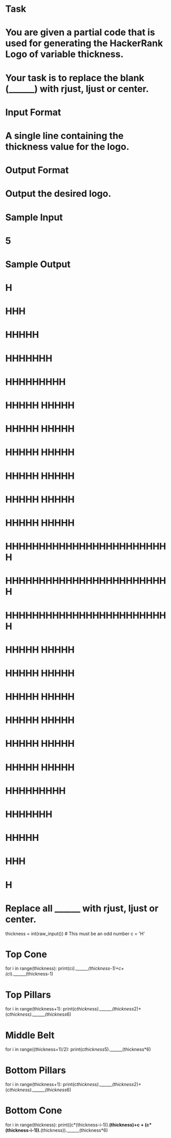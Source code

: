 # Task
# You are given a partial code that is used for generating the HackerRank Logo of variable thickness.
# Your task is to replace the blank (______) with rjust, ljust or center.

# Input Format
# A single line containing the thickness value for the logo.

# Output Format
# Output the desired logo.

# Sample Input
# 5

# Sample Output

#     H
#    HHH
#   HHHHH
#  HHHHHHH
# HHHHHHHHH
#   HHHHH               HHHHH
#   HHHHH               HHHHH
#   HHHHH               HHHHH
#   HHHHH               HHHHH
#   HHHHH               HHHHH
#   HHHHH               HHHHH
#   HHHHHHHHHHHHHHHHHHHHHHHHH
#   HHHHHHHHHHHHHHHHHHHHHHHHH
#   HHHHHHHHHHHHHHHHHHHHHHHHH
#   HHHHH               HHHHH
#   HHHHH               HHHHH
#   HHHHH               HHHHH
#   HHHHH               HHHHH
#   HHHHH               HHHHH
#   HHHHH               HHHHH
#                     HHHHHHHHH
#                      HHHHHHH
#                       HHHHH
#                        HHH
#                         H

# Replace all ______ with rjust, ljust or center.

thickness = int(raw_input())  # This must be an odd number
c = 'H'

# Top Cone
for i in range(thickness):
    print(c*i).______(thickness-1)+c+(c*i).______(thickness-1)

# Top Pillars
for i in range(thickness+1):
    print(c*thickness).______(thickness*2)+(c*thickness).______(thickness*6)

# Middle Belt
for i in range((thickness+1)/2):
    print(c*thickness*5).______(thickness*6)

# Bottom Pillars
for i in range(thickness+1):
    print(c*thickness).______(thickness*2)+(c*thickness).______(thickness*6)

# Bottom Cone
for i in range(thickness):
    print((c*(thickness-i-1)).______(thickness)+c +
          (c*(thickness-i-1)).______(thickness)).______(thickness*6)
